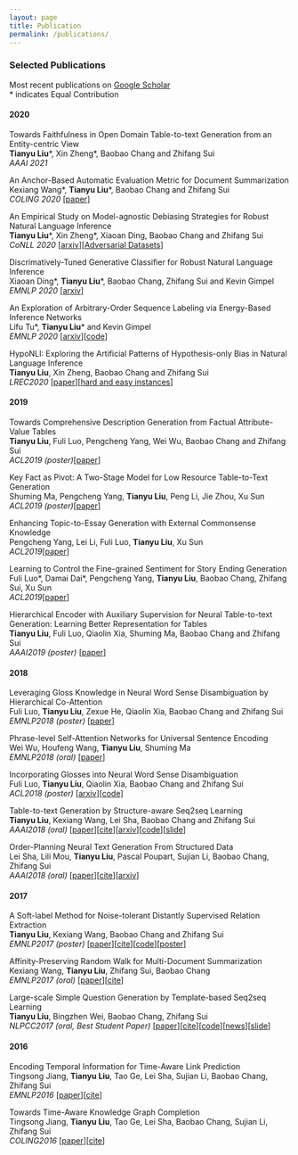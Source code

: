 ```yaml
---
layout: page
title: Publication
permalink: /publications/
---
```



### Selected Publications 
Most recent publications on [Google Scholar](https://scholar.google.com/citations?user=6hHbBwwAAAAJ)
<br>\* indicates Equal Contribution
#### 2020
Towards Faithfulness in Open Domain Table-to-text Generation from an Entity-centric View
<br>**Tianyu Liu**\*, Xin Zheng\*, Baobao Chang and Zhifang Sui
<br>*AAAI 2021*

An Anchor-Based Automatic Evaluation Metric for Document Summarization
<br>Kexiang Wang\*, **Tianyu Liu**\*, Baobao Chang and Zhifang Sui
<br>*COLING 2020* [[paper](https://www.aclweb.org/anthology/2020.coling-main.500/)]

An Empirical Study on Model-agnostic Debiasing Strategies for Robust Natural Language
Inference
<br>**Tianyu Liu**\*, Xin Zheng\*, Xiaoan Ding, Baobao Chang and Zhifang Sui
<br>*CoNLL 2020* [[arxiv](https://arxiv.org/abs/2010.03777)][[Adversarial Datasets](https://github.com/tyliupku/nli-debiasing-datasets)]

Discrimatively-Tuned Generative Classifier for Robust Natural Language Inference
<br>Xiaoan Ding\*, **Tianyu Liu**\*, Baobao Chang, Zhifang Sui and Kevin Gimpel
<br>*EMNLP 2020* [[arxiv](https://arxiv.org/abs/2010.03760)]

An Exploration of Arbitrary-Order Sequence Labeling via Energy-Based Inference Networks
<br>Lifu Tu\*, **Tianyu Liu**\* and Kevin Gimpel
<br>*EMNLP 2020* [[arxiv](https://arxiv.org/abs/2010.02789)][[code](https://github.com/tyliupku/Arbitrary-Order-Infnet)]

HypoNLI: Exploring the Artificial Patterns of Hypothesis-only Bias in Natural Language Inference
<br>**Tianyu Liu**, Xin Zheng, Baobao Chang and Zhifang Sui
<br>*LREC2020* [[paper](https://arxiv.org/pdf/2003.02756.pdf)][[hard and easy instances](https://github.com/tyliupku/tyliupku.github.io/blob/master/paper/LREC20_hypoNLI.zip)]

#### 2019
Towards Comprehensive Description Generation from Factual Attribute-Value Tables
<br>**Tianyu Liu**, Fuli Luo, Pengcheng Yang, Wei Wu, Baobao Chang and Zhifang Sui
<br>*ACL2019 (poster)*[[paper](https://www.aclweb.org/anthology/P19-1600.pdf)]

Key Fact as Pivot: A Two-Stage Model for Low Resource Table-to-Text Generation
<br>Shuming Ma, Pengcheng Yang, **Tianyu Liu**, Peng Li, Jie Zhou, Xu Sun
<br>*ACL2019 (poster)*[[paper](https://arxiv.org/pdf/1908.03067.pdf)]

Enhancing Topic-to-Essay Generation with External Commonsense Knowledge
<br>Pengcheng Yang, Lei Li, Fuli Luo, **Tianyu Liu**, Xu Sun
<br>*ACL2019*[[paper](https://www.aclweb.org/anthology/P19-1193/)]

Learning to Control the Fine-grained Sentiment for Story Ending Generation
<br>Fuli Luo\*, Damai Dai\*, Pengcheng Yang, **Tianyu Liu**, Baobao Chang, Zhifang Sui, Xu Sun
<br>*ACL2019*[[paper](https://www.aclweb.org/anthology/P19-1603/)]

Hierarchical Encoder with Auxiliary Supervision for Neural Table-to-text Generation: Learning Better Representation for Tables
<br>**Tianyu Liu**, Fuli Luo, Qiaolin Xia, Shuming Ma, Baobao Chang and Zhifang Sui
<br>*AAAI2019 (poster)* [[paper](https://www.aaai.org/Papers/AAAI/2019/AAAI-LiuT.3205.pdf)]

#### 2018
Leveraging Gloss Knowledge in Neural Word Sense Disambiguation by Hierarchical Co-Attention
<br>Fuli Luo, **Tianyu Liu**, Zexue He, Qiaolin Xia, Baobao Chang and Zhifang Sui
<br>*EMNLP2018 (poster)* [[paper](http://aclweb.org/anthology/D18-1170)]

Phrase-level Self-Attention Networks for Universal Sentence Encoding
<br>Wei Wu, Houfeng Wang, **Tianyu Liu**, Shuming Ma
<br>*EMNLP2018 (oral)* [[paper](http://aclweb.org/anthology/D18-1408)]

Incorporating Glosses into Neural Word Sense Disambiguation
<br>Fuli Luo, **Tianyu Liu**, Qiaolin Xia, Baobao Chang and Zhifang Sui
<br>*ACL2018 (poster)* [[arxiv](https://arxiv.org/abs/1805.08028)][[code]](https://github.com/jimiyulu/WSD_MemNN)

Table-to-text Generation by Structure-aware Seq2seq Learning
<br>**Tianyu Liu**, Kexiang Wang, Lei Sha, Baobao Chang and Zhifang Sui
<br>*AAAI2018 (oral)* [[paper](/papers/aaai2018_liu.pdf)][[cite](http://dblp.org/rec/bibtex/journals/corr/abs-1711-09724)][[arxiv](https://arxiv.org/abs/1711.09724)][[code](https://github.com/tyliupku/wiki2bio)][[slide](/papers/AAAI-18-ppt.pdf)]

Order-Planning Neural Text Generation From Structured Data
<br>Lei Sha, Lili Mou, **Tianyu Liu**, Pascal Poupart, Sujian Li, Baobao Chang, Zhifang Sui
<br>*AAAI2018 (oral)* [[paper](/papers/aaai2018_sha.pdf)][[cite](http://dblp.org/rec/bibtex/journals/corr/abs-1709-00155)][[arxiv](https://arxiv.org/abs/1709.00155)]

#### 2017
A Soft-label Method for Noise-tolerant Distantly Supervised Relation Extraction
<br>**Tianyu Liu**, Kexiang Wang, Baobao Chang and Zhifang Sui
<br>*EMNLP2017 (poster)* [[paper](/papers/emnlp2017_liu.pdf)][[cite](http://dblp.org/rec/bibtex/conf/emnlp/LiuWCS17)][[code](https://github.com/tyliupku/soft-label-RE)][[poster](/papers/EMNLP-17-poster.pdf)]

Affinity-Preserving Random Walk for Multi-Document Summarization
<br>Kexiang Wang, **Tianyu Liu**, Zhifang Sui, Baobao Chang
<br>*EMNLP2017 (oral)* [[paper](/papers/emnlp2017_wang.pdf)][[cite](http://dblp.org/rec/bibtex/conf/emnlp/WangLSC17)]

Large-scale Simple Question Generation by Template-based Seq2seq Learning
<br>**Tianyu Liu**, Bingzhen Wei, Baobao Chang, Zhifang Sui
<br>*NLPCC2017 (oral, Best Student Paper)* [[paper](/papers/nlpcc2017_liu.pdf)][[cite](http://dblp.org/rec/bibtex/conf/nlpcc/LiuWCS17)][[code](https://github.com/tyliupku/ChineseQG)][[news](http://www.sohu.com/a/203906825_498158)][[slide](/papers/NLPCC-17-ppt.pdf)]


#### 2016
Encoding Temporal Information for Time-Aware Link Prediction
<br>Tingsong Jiang, **Tianyu Liu**, Tao Ge, Lei Sha, Sujian Li, Baobao Chang, Zhifang Sui
<br>*EMNLP2016* [[paper](/papers/emnlp2016_jiang.pdf)][[cite](http://dblp.org/rec/bibtex/conf/emnlp/JiangLGSLCS16)]

Towards Time-Aware Knowledge Graph Completion
<br>Tingsong Jiang, **Tianyu Liu**, Tao Ge, Lei Sha, Baobao Chang, Sujian Li, Zhifang Sui
<br>*COLING2016* [[paper](/papers/coling2016_jiang.pdf)][[cite](http://dblp.org/rec/bibtex/conf/coling/JiangLGSCLS16)]

